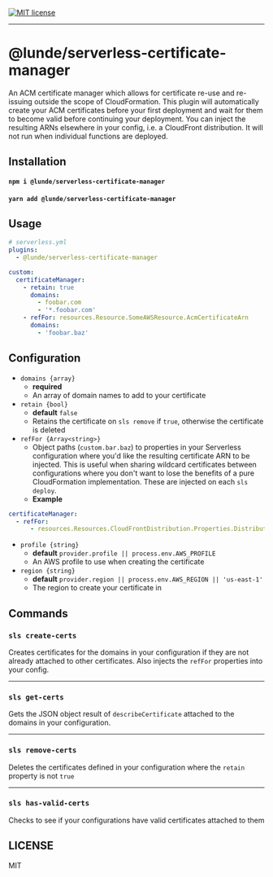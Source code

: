 [![MIT license](https://img.shields.io/badge/License-MIT-blue.svg)](https://jaredlunde.mit-license.org/)

---

# @lunde/serverless-certificate-manager

An ACM certificate manager which allows for certificate re-use and re-issuing outside the scope
of CloudFormation. This plugin will automatically create your ACM certificates before your first deployment and wait
for them to become valid before continuing your deployment. You can inject the resulting ARNs elsewhere in your config,
i.e. a CloudFront distribution. It will not run when individual functions are deployed.

## Installation

#### `npm i @lunde/serverless-certificate-manager`

#### `yarn add @lunde/serverless-certificate-manager`

## Usage

```yaml
# serverless.yml
plugins:
  - @lunde/serverless-certificate-manager

custom:
  certificateManager:
    - retain: true
      domains:
        - foobar.com
        - '*.foobar.com'
    - refFor: resources.Resource.SomeAWSResource.AcmCertificateArn
      domains:
        - 'foobar.baz'
```

## Configuration

- `domains {array}`
  - **required**
  - An array of domain names to add to your certificate
- `retain {bool}`
  - **default** `false`
  - Retains the certificate on `sls remove` if `true`, otherwise the certificate is deleted
- `refFor {Array<string>}`
  - Object paths (`custom.bar.baz`) to properties in your Serverless configuration where you'd
    like the resulting certificate ARN to be injected. This is useful when sharing wildcard
    certificates between configurations where you don't want to lose the benefits of a pure
    CloudFormation implementation. These are injected on each `sls deploy`.
  - **Example**

```yaml
certificateManager:
  - refFor:
      - resources.Resources.CloudFrontDistribution.Properties.DistributionConfig.ViewerCertificate.AcmCertificateArn
```

- `profile {string}`
  - **default** `provider.profile || process.env.AWS_PROFILE`
  - An AWS profile to use when creating the certificate
- `region {string}`
  - **default** `provider.region || process.env.AWS_REGION || 'us-east-1'`
  - The region to create your certificate in

## Commands

### `sls create-certs`

Creates certificates for the domains in your configuration if they are not already attached to
other certificates. Also injects the `refFor` properties into your config.

---

### `sls get-certs`

Gets the JSON object result of `describeCertificate` attached to the domains in your
configuration.

---

### `sls remove-certs`

Deletes the certificates defined in your configuration where the `retain` property is not `true`

---

### `sls has-valid-certs`

Checks to see if your configurations have valid certificates attached to them

## LICENSE

MIT
